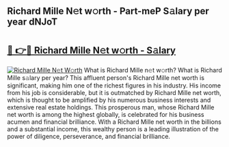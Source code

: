 ## Richard Mille N𝚎t w𝚘rth - Part-meP S𝚊lary per year dNJoT

# <h2><a href="http://gc47m4.nevu.top/?p=Richard+Mille">🔗 👉🔴 Richard Mille N𝚎t w𝚘rth - S𝚊lary</a></h2>

[![Richard Mille N𝚎t W𝚘rth](https://i.imgur.com/Oavwk0R.jpeg)](http://gc47m4.nevu.top/?p=Richard+Mille)
What is Richard Mille n𝚎t w𝚘rth? What is Richard Mille s𝚊lary per year?
This affluent person's Richard Mille net worth is significant, making him one of the richest figures in his industry. His income from his job is considerable, but it is outmatched by Richard Mille net worth, which is thought to be amplified by his numerous business interests and extensive real estate holdings. This prosperous man, whose Richard Mille net worth is among the highest globally, is celebrated for his business acumen and financial brilliance. With a Richard Mille net worth in the billions and a substantial income, this wealthy person is a leading illustration of the power of diligence, perseverance, and financial brilliance.
